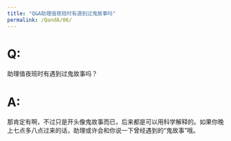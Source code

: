 ```yaml
---
title: "Q&A助理值夜班时有遇到过鬼故事吗"
permalink: /QandA/06/
---
```


# Q:

助理值夜班时有遇到过鬼故事吗？

# A:

那肯定有啊，不过只是开头像鬼故事而已，后来都是可以用科学解释的。如果你晚上七点多八点过来的话，助理或许会和你说一下曾经遇到的“鬼故事”哦。